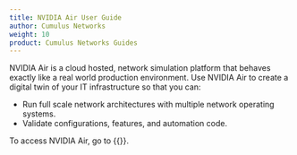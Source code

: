 ```yaml
---
title: NVIDIA Air User Guide
author: Cumulus Networks
weight: 10
product: Cumulus Networks Guides
---
```


NVIDIA Air is a cloud hosted, network simulation platform that behaves exactly like a real world production environment. Use NVIDIA Air to create a digital twin of your IT infrastructure so that you can:
- Run full scale network architectures with multiple network operating systems.
- Validate configurations, features, and automation code.

To access NVIDIA Air, go to {{<exlink url="https://air.nvidia.com" text="air.nvidia.com">}}.
